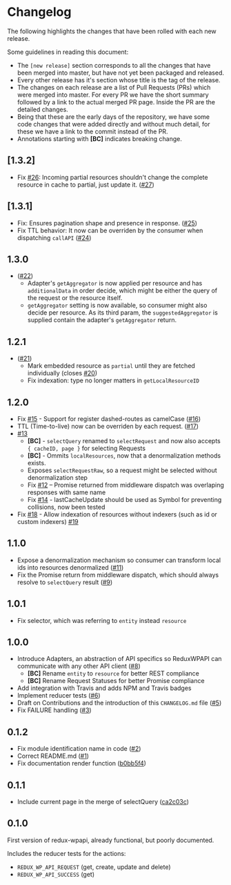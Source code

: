 # Changelog

The following highlights the changes that have been rolled with each new release.

Some guidelines in reading this document:

* The `[new release]` section corresponds to all the changes that have been merged into master, but have not yet been packaged and released.
* Every other release has it's section whose title is the tag of the release.
* The changes on each release are a list of Pull Requests (PRs) which were merged into master. For every PR we have the short summary followed by a link to the actual merged PR page. Inside the PR are the detailed changes.
* Being that these are the early days of the repository, we have some code changes that were added directly and without much detail, for these we have a link to the commit instead of the PR.
* Annotations starting with **[BC]** indicates breaking change.

## [1.3.2]
* Fix [#26](https://github.com/log-oscon/redux-wpapi/issues/26): Incoming partial resources shouldn't change the complete resource in cache to partial, just update it. ([#27](https://github.com/log-oscon/redux-wpapi/pull/27))

## [1.3.1]
* Fix: Ensures pagination shape and presence in response. ([#25](https://github.com/log-oscon/redux-wpapi/pull/25))
* Fix TTL behavior: It now can be overriden by the consumer when dispatching `callAPI` ([#24](https://github.com/log-oscon/redux-wpapi/pull/24))

## 1.3.0
* ([#22](https://github.com/log-oscon/redux-wpapi/pull/22))
    * Adapter's `getAggregator` is now applied per resource and has `additionalData` in order decide, which might be either the query of the request or the resource itself.
    * `getAggregator` setting is now available, so consumer might also decide per resource. As its third param, the `suggestedAggregator` is supplied contain the adapter's `getAggregator` return.

## 1.2.1
* ([#21](https://github.com/log-oscon/redux-wpapi/pull/21))
    * Mark embedded resource as `partial` until they are fetched individually (closes [#20](https://github.com/log-oscon/redux-wpapi/issues/20))
    * Fix indexation: type no longer matters in `getLocalResourceID`

## 1.2.0
* Fix [#15](https://github.com/log-oscon/redux-wpapi/issues/15) - Support for register dashed-routes as camelCase ([#16](https://github.com/log-oscon/redux-wpapi/pull/16))
* TTL (Time-to-live) now can be overriden by each request. ([#17](https://github.com/log-oscon/redux-wpapi/pull/17))
* [#13](https://github.com/log-oscon/redux-wpapi/pull/13)
  * **[BC]** - `selectQuery` renamed to `selectRequest` and now also accepts `{ cacheID, page }` for selecting Requests
  * **[BC]** - Ommits `localResources`, now that a denormalization methods exists.
  * Exposes `selectRequestRaw`, so a request might be selected without denormalization step
  * Fix [#12](https://github.com/log-oscon/redux-wpapi/issues/12) – Promise returned from middleware dispatch was overlaping responses with same name
  * Fix [#14](https://github.com/log-oscon/redux-wpapi/issues/14) - lastCacheUpdate should be used as Symbol for preventing collisions, now been tested
* Fix [#18](https://github.com/log-oscon/redux-wpapi/issues/18) - Allow indexation of resources without indexers (such as id or custom indexers) [#19](https://github.com/log-oscon/redux-wpapi/pull/19)

## 1.1.0

* Expose a denormalization mechanism so consumer can transform local ids into resources denormalized ([#11](https://github.com/log-oscon/redux-wpapi/pull/11))
* Fix the Promise return from middleware dispatch, which should always resolve to `selectQuery` result ([#9](https://github.com/log-oscon/redux-wpapi/pull/9))

## 1.0.1

* Fix selector, which was referring to `entity` instead `resource`

## 1.0.0

* Introduce Adapters, an abstraction of API specifics so ReduxWPAPI can communicate with any other API client ([#8](https://github.com/log-oscon/redux-wpapi/pull/8))
  * **[BC]** Rename `entity` to `resource` for better REST compliance
  * **[BC]** Rename Request Statuses for better Promise compliance
* Add integration with Travis and adds NPM and Travis badges
* Implement reducer tests ([#6](https://github.com/log-oscon/redux-wpapi/pull/6))
* Draft on Contributions and the introduction of this `CHANGELOG.md` file ([#5](https://github.com/log-oscon/redux-wpapi/pull/5))
* Fix FAILURE handling ([#3](https://github.com/log-oscon/redux-wpapi/pull/3))

## 0.1.2

* Fix module identification name in code ([#2](https://github.com/log-oscon/redux-wpapi/pull/2))
* Correct README.md ([#1](https://github.com/log-oscon/redux-wpapi/pull/1))
* Fix documentation render function ([b0bb5f4](https://github.com/log-oscon/redux-wpapi/commit/b0bb5f417d6943c981346cf74b912efa67a7c9b6))

## 0.1.1

* Include current page in the merge of selectQuery ([ca2c03c](https://github.com/log-oscon/redux-wpapi/commit/ca2c03cd4e337a58ef61e9e154223ff95acbd0de))

## 0.1.0

First version of redux-wpapi, already functional, but poorly documented.

Includes the reducer tests for the actions:

* `REDUX_WP_API_REQUEST` (get, create, update and delete)
* `REDUX_WP_API_SUCCESS` (get)
